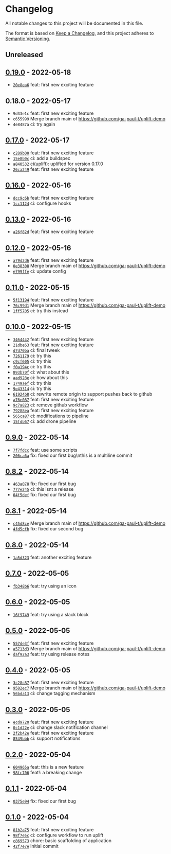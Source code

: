 # Changelog

All notable changes to this project will be documented in this file.

The format is based on [Keep a Changelog](https://keepachangelog.com/en/1.0.0/), and this project adheres to [Semantic Versioning](https://semver.org/spec/v2.0.0.html).

## Unreleased

## [0.19.0](https://github.com/ga-paul-t/uplift-demo/releases/tag/0.19.0) - 2022-05-18

- [`20e8ea6`](https://github.com/ga-paul-t/uplift-demo/commit/20e8ea6bea4a64b389d1670712d930bce35024b8) feat: first new exciting feature

## 0.18.0 - 2022-05-17

- `9d33e1c` feat: first new exciting feature
- `c655999` Merge branch main of https://github.com/ga-paul-t/uplift-demo
- `4e8487a` ci: try again

## [0.17.0](https://github.com/ga-paul-t/uplift-demo/releases/tag/0.17.0) - 2022-05-17

- [`c289b00`](https://github.com/ga-paul-t/uplift-demo/commit/c289b0014fe1bf2e3e9dfb7c90324aca1c82c6fe) feat: first new exciting feature
- [`15e8b0c`](https://github.com/ga-paul-t/uplift-demo/commit/15e8b0c0e8906894ace709dbda4fb3806e882539) ci: add a buildspec
- [`a840532`](https://github.com/ga-paul-t/uplift-demo/commit/a840532be20694935ccf41eb6850914a4bfe0596) ci(uplift): uplifted for version 0.17.0
- [`26ca249`](https://github.com/ga-paul-t/uplift-demo/commit/26ca24928cb1ea73277a10f699a8f819f05566a3) feat: first new exciting feature

## [0.16.0](https://github.com/ga-paul-t/uplift-demo/releases/tag/0.16.0) - 2022-05-16

- [`dcc9c6b`](https://github.com/ga-paul-t/uplift-demo/commit/dcc9c6ba6af07382cd5ba17a54403470a19274a0) feat: first new exciting feature
- [`1cc1124`](https://github.com/ga-paul-t/uplift-demo/commit/1cc1124ad31b99a2e596fff1c4eaab80ad78e2c0) ci: configure hooks

## [0.13.0](https://github.com/ga-paul-t/uplift-demo/releases/tag/0.13.0) - 2022-05-16

- [`a26f82d`](https://github.com/ga-paul-t/uplift-demo/commit/a26f82d585988e7e64dec0150a3375f6c1d1dba2) feat: first new exciting feature

## [0.12.0](https://github.com/ga-paul-t/uplift-demo/releases/tag/0.12.0) - 2022-05-16

- [`a79d2d6`](https://github.com/ga-paul-t/uplift-demo/commit/a79d2d665b16605c1eee83d5d16cf8b81babf634) feat: first new exciting feature
- [`0e38308`](https://github.com/ga-paul-t/uplift-demo/commit/0e38308875400d1562d60c6a3e1d63f9da72f5bf) Merge branch main of https://github.com/ga-paul-t/uplift-demo
- [`e799ffe`](https://github.com/ga-paul-t/uplift-demo/commit/e799ffecc869d4730de5a332ff3f730f0f76f4e3) ci: update config

## [0.11.0](https://github.com/ga-paul-t/uplift-demo/releases/tag/0.11.0) - 2022-05-15

- [`5f13194`](https://github.com/ga-paul-t/uplift-demo/commit/5f13194a32f20afcca3b05e5d864e1515eec38a3) feat: first new exciting feature
- [`76c99d1`](https://github.com/ga-paul-t/uplift-demo/commit/76c99d1fceb3802de4976d9d8bc66a88c7118328) Merge branch main of https://github.com/ga-paul-t/uplift-demo
- [`1ff5705`](https://github.com/ga-paul-t/uplift-demo/commit/1ff5705cdea70d867f8fc41d0c20286e607ce5a0) ci: try this instead

## [0.10.0](https://github.com/ga-paul-t/uplift-demo/releases/tag/0.10.0) - 2022-05-15

- [`3464442`](https://github.com/ga-paul-t/uplift-demo/commit/34644424e5e3982c8253262ae78260b80b07bd68) feat: first new exciting feature
- [`21dbe63`](https://github.com/ga-paul-t/uplift-demo/commit/21dbe6359272adf4392cfd3a497444fa102151ee) feat: first new exciting feature
- [`d7d70ba`](https://github.com/ga-paul-t/uplift-demo/commit/d7d70ba4ba0cbafd65ea2d58e0f52135969b3f43) ci: final tweek
- [`7261179`](https://github.com/ga-paul-t/uplift-demo/commit/72611793316a30a48bce9254ce691d76d26d0e60) ci: try this
- [`c9cf605`](https://github.com/ga-paul-t/uplift-demo/commit/c9cf605d676ac860031b0c9981577356562d1123) ci: try this
- [`f0a194c`](https://github.com/ga-paul-t/uplift-demo/commit/f0a194cc7674a341a9783f490c1143d5049f8a17) ci: try this
- [`893b70f`](https://github.com/ga-paul-t/uplift-demo/commit/893b70ff25b755a0467e4b9ca98b17339c3b9bd1) ci: what about this
- [`aad928e`](https://github.com/ga-paul-t/uplift-demo/commit/aad928e3311ebf77f6ccee4bf14df3776c451429) ci: how about this
- [`1749aef`](https://github.com/ga-paul-t/uplift-demo/commit/1749aef99dc81d7c652c22e881b05a5ba8394b14) ci: try this
- [`9e43314`](https://github.com/ga-paul-t/uplift-demo/commit/9e43314529045eb2f938d3f45ca26fc28e5391b4) ci: try this
- [`61924b8`](https://github.com/ga-paul-t/uplift-demo/commit/61924b8771af671a72c7b331968342e94e83ae39) ci: rewrite remote origin to support pushes back to github
- [`a76e087`](https://github.com/ga-paul-t/uplift-demo/commit/a76e08793c3324abe115a264d733804aecf5b0f5) feat: first new exciting feature
- [`9c7a823`](https://github.com/ga-paul-t/uplift-demo/commit/9c7a823f1283f54f32302951fae81e688a0c5c9e) ci: remove github workflow
- [`79288ea`](https://github.com/ga-paul-t/uplift-demo/commit/79288ea16cc3bc7847c75eb932323e3c7541383f) feat: first new exciting feature
- [`565ca87`](https://github.com/ga-paul-t/uplift-demo/commit/565ca87a50fcdbd35d419750fc56e4701a4c3a9b) ci: modifications to pipeline
- [`15fdb67`](https://github.com/ga-paul-t/uplift-demo/commit/15fdb670e5987d686f50dca97f1fd80cc9d99696) ci: add drone pipeline

## [0.9.0](https://github.com/ga-paul-t/uplift-demo/releases/tag/0.9.0) - 2022-05-14

- [`7f7fdcc`](https://github.com/ga-paul-t/uplift-demo/commit/7f7fdcc815d7771e2e7f948fa7812370b5bab31e) feat: use some scripts
- [`206ca6a`](https://github.com/ga-paul-t/uplift-demo/commit/206ca6a5de78a35979696d152efef5b0cb1c2e4b) fix: fixed our first bug\nthis is a multiline commit

## [0.8.2](https://github.com/ga-paul-t/uplift-demo/releases/tag/0.8.2) - 2022-05-14

- [`463a078`](https://github.com/ga-paul-t/uplift-demo/commit/463a0787eb2d04efe69e02e0ea4b15c23f934b5f) fix: fixed our first bug
- [`777e245`](https://github.com/ga-paul-t/uplift-demo/commit/777e245ed429660b14a10838fe8f84d395f54dd3) ci: this isnt a release
- [`04f5def`](https://github.com/ga-paul-t/uplift-demo/commit/04f5def2f7e83138ae4164e2b178a4097589f4c7) fix: fixed our first bug

## [0.8.1](https://github.com/ga-paul-t/uplift-demo/releases/tag/0.8.1) - 2022-05-14

- [`c45d8ce`](https://github.com/ga-paul-t/uplift-demo/commit/c45d8cec438aabe941d2df319ce1333ecf8e9a33) Merge branch main of https://github.com/ga-paul-t/uplift-demo
- [`4fd5cfb`](https://github.com/ga-paul-t/uplift-demo/commit/4fd5cfbb1da25ea29b087fb65c955057f88b6ff2) fix: fixed our second bug

## [0.8.0](https://github.com/ga-paul-t/uplift-demo/releases/tag/0.8.0) - 2022-05-14

- [`1a5d323`](https://github.com/ga-paul-t/uplift-demo/commit/1a5d32336e650ed05260f491c3efec46d219eb9f) feat: another exciting feature

## [0.7.0](https://github.com/ga-paul-t/uplift-demo/releases/tag/0.7.0) - 2022-05-05

- [`fb348b6`](https://github.com/ga-paul-t/uplift-demo/commit/fb348b6eece39e662d226f53e934cd2d153f0f29) feat: try using an icon

## [0.6.0](https://github.com/ga-paul-t/uplift-demo/releases/tag/0.6.0) - 2022-05-05

- [`16f9749`](https://github.com/ga-paul-t/uplift-demo/commit/16f974963a8fb7a5c7fd0004f0b47a06ccad9ab2) feat: try using a slack block

## [0.5.0](https://github.com/ga-paul-t/uplift-demo/releases/tag/0.5.0) - 2022-05-05

- [`557de3f`](https://github.com/ga-paul-t/uplift-demo/commit/557de3f6faaabf2edf3e4f4fc9f3fdfdbe4b93b6) feat: first new exciting feature
- [`a5713d3`](https://github.com/ga-paul-t/uplift-demo/commit/a5713d390dbc9c4d48cba9e02df9adf10602061d) Merge branch main of https://github.com/ga-paul-t/uplift-demo
- [`daf92a3`](https://github.com/ga-paul-t/uplift-demo/commit/daf92a3542c077cd3c06136675739ac3ee96a7e6) feat: try using release notes

## [0.4.0](https://github.com/ga-paul-t/uplift-demo/releases/tag/0.4.0) - 2022-05-05

- [`3c28c87`](https://github.com/ga-paul-t/uplift-demo/commit/3c28c87684ebf1dc2fe27e02c6eba1a2c23ba4d9) feat: first new exciting feature
- [`9582ec7`](https://github.com/ga-paul-t/uplift-demo/commit/9582ec7a81958f1964b6ce816f051774cd4afcf3) Merge branch main of https://github.com/ga-paul-t/uplift-demo
- [`56bda13`](https://github.com/ga-paul-t/uplift-demo/commit/56bda1317d5d1d378efabff8263281f3fcde95f6) ci: change tagging mechanism

## [0.3.0](https://github.com/ga-paul-t/uplift-demo/releases/tag/0.3.0) - 2022-05-05

- [`ecd9720`](https://github.com/ga-paul-t/uplift-demo/commit/ecd972089bece78cb7602c48e615c80a36901696) feat: first new exciting feature
- [`0c1d22e`](https://github.com/ga-paul-t/uplift-demo/commit/0c1d22e56ac21e91f9fe3688d196339b2bae8efb) ci: change slack notification channel
- [`2f2b42e`](https://github.com/ga-paul-t/uplift-demo/commit/2f2b42ef859b7975f26c73badec1f4a12eeb0104) feat: first new exciting feature
- [`8549bbb`](https://github.com/ga-paul-t/uplift-demo/commit/8549bbb62124fb672f37212275f17738e88a3fac) ci: support notifications

## [0.2.0](https://github.com/ga-paul-t/uplift-demo/releases/tag/0.2.0) - 2022-05-04

- [`604965a`](https://github.com/ga-paul-t/uplift-demo/commit/604965a811ec1384272141b8eee69397aac7fdf8) feat: this is a new feature
- [`98fc706`](https://github.com/ga-paul-t/uplift-demo/commit/98fc706313020cd98bf60c9f3bcae57a5abb4a2a) feat!: a breaking change

## [0.1.1](https://github.com/ga-paul-t/uplift-demo/releases/tag/0.1.1) - 2022-05-04

- [`0375e94`](https://github.com/ga-paul-t/uplift-demo/commit/0375e94ea86df7b796942786f68de0cba293428a) fix: fixed our first bug

## [0.1.0](https://github.com/ga-paul-t/uplift-demo/releases/tag/0.1.0) - 2022-05-04

- [`81b2a75`](https://github.com/ga-paul-t/uplift-demo/commit/81b2a75dc2398d1ad7c5210b4e675ddd5fe17be5) feat: first new exciting feature
- [`98f7e5c`](https://github.com/ga-paul-t/uplift-demo/commit/98f7e5c54b21a5be4be5be456211f9496f550def) ci: configure workflow to run uplift
- [`c869573`](https://github.com/ga-paul-t/uplift-demo/commit/c8695730a3cf4b3ca9efafdf7d04ed2fbeb5a45b) chore: basic scaffolding of application
- [`42f7e7e`](https://github.com/ga-paul-t/uplift-demo/commit/42f7e7ee58a1bf3e4231b426e2f0c0d68496532b) Initial commit

